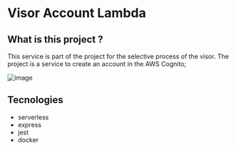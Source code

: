 # Visor Account Lambda

## What is this project ?

This service is part of the project for the selective process of the visor. The project is a service to create an account in the AWS Cognito;

![image](https://user-images.githubusercontent.com/6215779/226108486-dee7205e-3830-4738-b441-46d9767d92d8.png)


## Tecnologies

- serverless
- express
- jest
- docker
